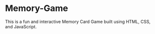 # Memory-Game
This is a fun and interactive Memory Card Game built using HTML, CSS, and JavaScript.
